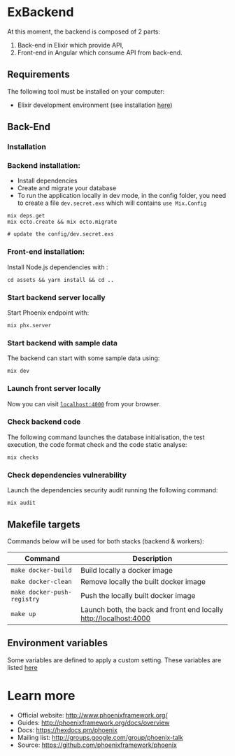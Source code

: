 # ExBackend

At this moment, the backend is composed of 2 parts:

1. Back-end in Elixir which provide API,
2. Front-end in Angular which consume API from back-end.

## Requirements

The following tool must be installed on your computer:

* Elixir development environment (see installation [here](https://elixir-lang.org/install.html))

## Back-End

### Installation

### Backend installation:

  * Install dependencies
  * Create and migrate your database
  * To run the application locally in dev mode, in the config folder, you need to create a file `dev.secret.exs` which will contains `use Mix.Config`

```
mix deps.get
mix ecto.create && mix ecto.migrate

# update the config/dev.secret.exs
```

### Front-end installation:

Install Node.js dependencies with :
```
cd assets && yarn install && cd ..
```

### Start backend server locally

Start Phoenix endpoint with:
```
mix phx.server
```

### Start backend with sample data

The backend can start with some sample data using:
```
mix dev
```

### Launch front server locally

Now you can visit [`localhost:4000`](http://localhost:4000) from your browser.

### Check backend code

The following command launches the database initialisation, the test execution, the code format check and the code
static analyse:
```
mix checks
```

### Check dependencies vulnerability

Launch the dependencies security audit running the following command:
```
mix audit
```

## Makefile targets

Commands below will be used for both stacks (backend & workers):

| Command                     | Description                                                                                |
|-----------------------------|--------------------------------------------------------------------------------------------|
| `make docker-build`         | Build locally a docker image                                                               |
| `make docker-clean`         | Remove locally the built docker image                                                      |
| `make docker-push-registry` | Push the locally built docker image                                                        |
| `make up`                   | Launch both, the back and front end locally [http://localhost:4000](http://localhost:4000) |

## Environment variables

Some variables are defined to apply a custom setting. These variables are listed [here](docs/variables.md)

# Learn more

  * Official website: http://www.phoenixframework.org/
  * Guides: http://phoenixframework.org/docs/overview
  * Docs: https://hexdocs.pm/phoenix
  * Mailing list: http://groups.google.com/group/phoenix-talk
  * Source: https://github.com/phoenixframework/phoenix

